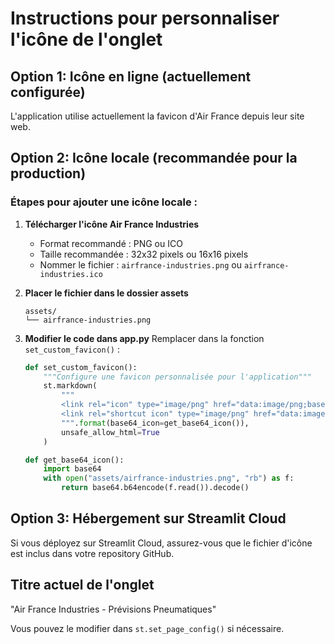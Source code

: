 # Instructions pour personnaliser l'icône de l'onglet

## Option 1: Icône en ligne (actuellement configurée)
L'application utilise actuellement la favicon d'Air France depuis leur site web.

## Option 2: Icône locale (recommandée pour la production)

### Étapes pour ajouter une icône locale :

1. **Télécharger l'icône Air France Industries**
   - Format recommandé : PNG ou ICO
   - Taille recommandée : 32x32 pixels ou 16x16 pixels
   - Nommer le fichier : `airfrance-industries.png` ou `airfrance-industries.ico`

2. **Placer le fichier dans le dossier assets**
   ```
   assets/
   └── airfrance-industries.png
   ```

3. **Modifier le code dans app.py**
   Remplacer dans la fonction `set_custom_favicon()` :
   ```python
   def set_custom_favicon():
       """Configure une favicon personnalisée pour l'application"""
       st.markdown(
           """
           <link rel="icon" type="image/png" href="data:image/png;base64,{base64_icon}">
           <link rel="shortcut icon" type="image/png" href="data:image/png;base64,{base64_icon}">
           """.format(base64_icon=get_base64_icon()),
           unsafe_allow_html=True
       )

   def get_base64_icon():
       import base64
       with open("assets/airfrance-industries.png", "rb") as f:
           return base64.b64encode(f.read()).decode()
   ```

## Option 3: Hébergement sur Streamlit Cloud
Si vous déployez sur Streamlit Cloud, assurez-vous que le fichier d'icône est inclus dans votre repository GitHub.

## Titre actuel de l'onglet
"Air France Industries - Prévisions Pneumatiques"

Vous pouvez le modifier dans `st.set_page_config()` si nécessaire.
